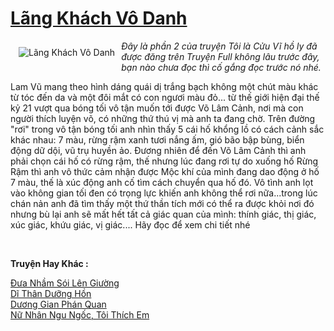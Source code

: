 <a href="https://utruyen.com/lang-khach-vo-danh/13826/" title="Lãng Khách Vô Danh"><h1>Lãng Khách Vô Danh</h1></a><div style="display:table"><img align="right" style="float: left; padding: 10px;" src="https://utruyen.com/images/story/200x260/lang-khach-vo-danh.jpg" alt="Lãng Khách Vô Danh"><i>Đây là phần 2 của truyện </i><i>Tôi là Cửu Vĩ hồ ly</i><i> đã được đăng trên Truyện Full không lâu trước đây, bạn nào chưa đọc thì cố gắng đọc trước nó nhé.<p></p></i>Lam Vũ mang theo hình dáng quái dị trắng bạch không một chút màu khác từ tóc đến da và một đôi mắt có con ngươi màu đỏ... từ thế giới hiện đại thế kỷ 21 vượt qua bóng tối vô tận muốn tới được Võ Lâm Cảnh, nơi mà con người thích luyện võ, có những thứ thú vị mà anh ta đang chờ. Trên đường "rơi" trong vô tận bóng tối anh nhìn thấy 5 cái hố khổng lồ có cách cảnh sắc khác nhau: 7 màu, rừng rậm xanh tươi nắng ấm, gió bão bập bùng, biển động dữ dội, vũ trụ huyền ảo. Đương nhiên để đến Võ Lâm Cảnh thì anh phải chọn cái hố có rừng rậm, thế nhưng lúc đang rơi tự do xuống hố Rừng Rậm thì anh vô thức cảm nhận được Mộc khí của mình đang dao động ở hố 7 màu, thế là xúc động anh cố tìm cách chuyển qua hố đó. Vô tình anh lọt vào không gian tối đen có trọng lực khiến anh không thể rơi nữa...trong lúc chán nản anh đã tìm thấy một thứ thần tích mới có thể ra được khỏi nơi đó nhưng bù lại anh sẽ mất hết tất cả giác quan của mình: thính giác, thị giác, xúc giác, khứu giác, vị giác.... Hãy đọc để xem chi tiết nhé<i><p></p></i></div><p><br><b>Truyện Hay Khác :</b></p><a href="https://utruyen.com/dua-nham-soi-len-giuong/17176/" alt="Đưa Nhầm Sói Lên Giường">Đưa Nhầm Sói Lên Giường</a><br/><a href="https://dammy2019.blogspot.com/2019/11/di-than-duong-hon.html" alt="Dĩ Thân Dưỡng Hồn">Dĩ Thân Dưỡng Hồn</a><br/><a href="https://github.com/quanluxury/truyenhot/tree/master/truyenhay/17467/" alt="Dương Gian Phán Quan">Dương Gian Phán Quan</a><br/><a href="https://github.com/quanluxury/truyenhot/tree/master/truyenhay/17056/" alt="Nữ Nhân Ngu Ngốc, Tôi Thích Em">Nữ Nhân Ngu Ngốc, Tôi Thích Em</a><br/>